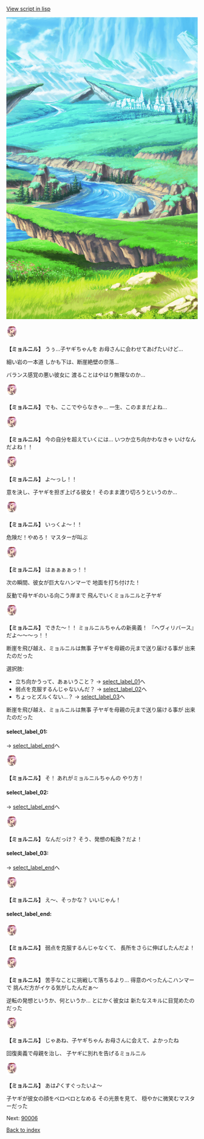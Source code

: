 [View script in lisp](../scripts/20012303.txt)

![plain.png](../images/backgrounds/plain.png)

<img src="../images/units/200121.png" alt="200121.png" height="34"/>

**【ミョルニル】**
うぅ…子ヤギちゃんを
お母さんに会わせてあげたいけど…

細い岩の一本道
しかも下は、断崖絶壁の奈落…

バランス感覚の悪い彼女に
渡ることはやはり無理なのか…

<img src="../images/units/200121.png" alt="200121.png" height="34"/>

**【ミョルニル】**
でも、ここでやらなきゃ…
一生、このままだよね…

<img src="../images/units/200121.png" alt="200121.png" height="34"/>

**【ミョルニル】**
今の自分を超えていくには…
いつか立ち向かわなきゃ
いけなんだよね！！

<img src="../images/units/200121.png" alt="200121.png" height="34"/>

**【ミョルニル】**
よ～っし！！

意を決し、子ヤギを担ぎ上げる彼女！
そのまま渡り切ろうというのか…

<img src="../images/units/200121.png" alt="200121.png" height="34"/>

**【ミョルニル】**
いっくよ～！！

危険だ！やめろ！
マスターが叫ぶ

<img src="../images/units/200121.png" alt="200121.png" height="34"/>

**【ミョルニル】**
はぁぁぁぁっ！！

次の瞬間、彼女が巨大なハンマーで
地面を打ち付けた！

反動で母ヤギのいる向こう岸まで
飛んでいくミョルニルと子ヤギ

<img src="../images/units/200121.png" alt="200121.png" height="34"/>

**【ミョルニル】**
できた～！！
ミョルニルちゃんの新奥義！
『ヘヴィリバース』だよ～～～っ！！

断崖を飛び越え、ミョルニルは無事
子ヤギを母親の元まで送り届ける事が
出来たのだった

選択肢:
- 立ち向かうって、あぁいうこと？ → [select_label_01](#select_label_01)へ
- 弱点を克服するんじゃないんだ？ → [select_label_02](#select_label_02)へ
- ちょっとズルくない…？ → [select_label_03](#select_label_03)へ

断崖を飛び越え、ミョルニルは無事
子ヤギを母親の元まで送り届ける事が
出来たのだった

#### select_label_01:
 → [select_label_end](#select_label_end)へ

<img src="../images/units/200121.png" alt="200121.png" height="34"/>

**【ミョルニル】**
そ！
あれがミョルニルちゃんの
やり方！

#### select_label_02:
 → [select_label_end](#select_label_end)へ

<img src="../images/units/200121.png" alt="200121.png" height="34"/>

**【ミョルニル】**
なんだっけ？
そう、発想の転換？だよ！

#### select_label_03:
 → [select_label_end](#select_label_end)へ

<img src="../images/units/200121.png" alt="200121.png" height="34"/>

**【ミョルニル】**
え～、そっかな？
いいじゃん！

#### select_label_end:

<img src="../images/units/200121.png" alt="200121.png" height="34"/>

**【ミョルニル】**
弱点を克服するんじゃなくて、
長所をさらに伸ばしたんだよ！

<img src="../images/units/200121.png" alt="200121.png" height="34"/>

**【ミョルニル】**
苦手なことに挑戦して落ちるより…
得意のぺったんこハンマーで
挑んだ方がイケる気がしたんだぁ～

逆転の発想というか、何というか…
とにかく彼女は
新たなスキルに目覚めたのだった

<img src="../images/units/200121.png" alt="200121.png" height="34"/>

**【ミョルニル】**
じゃあね、子ヤギちゃん
お母さんに会えて、よかったね

回復奥義で母親を治し、
子ヤギに別れを告げるミョルニル

<img src="../images/units/200121.png" alt="200121.png" height="34"/>

**【ミョルニル】**
あは♪くすぐったいよ～

子ヤギが彼女の顔をペロペロとなめる
その光景を見て、
穏やかに微笑むマスターだった

Next: [90006](90006.md)

[Back to index](index.md)
